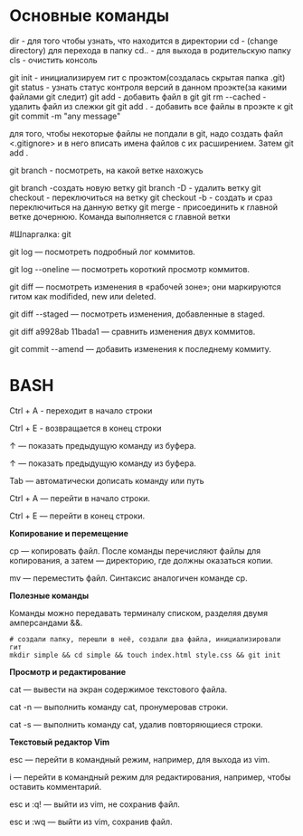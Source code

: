 # Основные команды

dir - для того чтобы узнать, что находится в директории
cd - (change directory) для перехода в папку
cd.. - для выхода в родительскую папку
cls - очистить консоль

git init - инициализируем гит с проэктом(создалась скрытая папка .git)
git status - узнать статус контроля версий в данном проэкте(за какими файлами git следит)
git add <file> - добавить файл в git
git rm --cached <file> - удалить файл из слежки git
git add . - добавить все файлы в проэкте к git
git commit -m "any message"

для того, чтобы некоторые файлы не попдали в git, надо создать файл <.gitignore> и в него вписать
имена файлов с их расширением. Затем git add .

git branch - посмотреть, на какой ветке нахожусь


git branch <branch> -создать новую ветку
git branch -D <branch> - удалить ветку
git checkout <branch> - переключиться на ветку
git checkout -b <branch> - создать и сраз переключиться на данную ветку
git merge <branch> - присоединить к главной ветке дочернюю. Команда выполняется с главной ветки


#Шпаргалка: git

git log — посмотреть подробный лог коммитов.

git log --oneline — посмотреть короткий просмотр коммитов.

git diff — посмотреть изменения в «рабочей зоне»; они маркируются гитом как modifided, new или deleted.

git diff --staged — посмотреть изменения, добавленные в staged.

git diff a9928ab 11bada1 — сравнить изменения двух коммитов.

git commit --amend — добавить изменения к последнему коммиту.



# BASH

Ctrl + A    - переходит в начало строки

Ctrl + E    - возвращается в конец строки

↑ — показать предыдущую команду из буфера.

↑ — показать предыдущую команду из буфера.

Tab — автоматически дописать команду или путь

Ctrl + A — перейти в начало строки.

Ctrl + E — перейти в конец строки.

**Копирование и перемещение**

cp — копировать файл. После команды перечисляют файлы для копирования, а затем — директорию, где должны оказаться копии.

mv — переместить файл. Синтаксис аналогичен команде cp.

**Полезные команды**

Команды можно передавать терминалу списком, разделяя двумя амперсандами &&.

```
# создали папку, перешли в неё, создали два файла, инициализировали гит
mkdir simple && cd simple && touch index.html style.css && git init 
```

**Просмотр и редактирование**

cat — вывести на экран содержимое текстового файла.

cat -n — выполнить команду cat, пронумеровав строки.

cat -s — выполнить команду cat, удалив повторяющиеся строки.

**Текстовый редактор Vim**

esc — перейти в командный режим, например, для выхода из vim.

i — перейти в командный режим для редактирования, например, чтобы оставить комментарий.

esc и :q! — выйти из vim, не сохранив файл.

esc и :wq — выйти из vim, сохранив файл.
